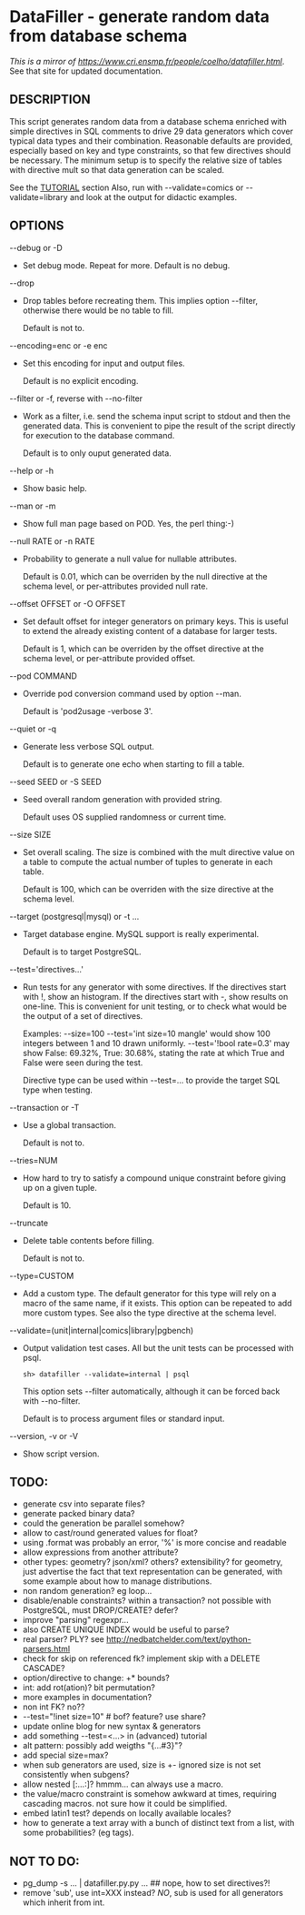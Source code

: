 # DataFiller - generate random data from database schema

_This is a mirror of <https://www.cri.ensmp.fr/people/coelho/datafiller.html>_.
See that site for updated documentation.

## DESCRIPTION

This script generates random data from a database schema enriched with simple
directives in SQL comments to drive 29 data generators which cover typical data
types and their combination. Reasonable defaults are provided, especially based
on key and type constraints, so that few directives should be necessary. The
minimum setup is to specify the relative size of tables with directive mult so
that data generation can be scaled.

See the [TUTORIAL](TUTORIAL.md) section Also, run with --validate=comics or
--validate=library and look at the output for didactic examples.

## OPTIONS

--debug or -D

 -  Set debug mode. Repeat for more. Default is no debug.

--drop

 -  Drop tables before recreating them. This implies option --filter, otherwise
    there would be no table to fill.

    Default is not to.

--encoding=enc or -e enc

 -  Set this encoding for input and output files.

    Default is no explicit encoding.

--filter or -f, reverse with --no-filter

 -  Work as a filter, i.e. send the schema input script to stdout and then the
    generated data. This is convenient to pipe the result of the script directly
    for execution to the database command.

    Default is to only ouput generated data.

--help or -h

 -  Show basic help.

--man or -m

 -  Show full man page based on POD. Yes, the perl thing:-)

--null RATE or -n RATE

 -  Probability to generate a null value for nullable attributes.

    Default is 0.01, which can be overriden by the null directive at the schema
    level, or per-attributes provided null rate.

--offset OFFSET or -O OFFSET

 -  Set default offset for integer generators on primary keys. This is useful to
    extend the already existing content of a database for larger tests.

    Default is 1, which can be overriden by the offset directive at the schema
    level, or per-attribute provided offset.

--pod COMMAND

 -  Override pod conversion command used by option --man.

    Default is 'pod2usage -verbose 3'.

--quiet or -q

 -  Generate less verbose SQL output.

    Default is to generate one echo when starting to fill a table.

--seed SEED or -S SEED

 -  Seed overall random generation with provided string.

    Default uses OS supplied randomness or current time.

--size SIZE

 -  Set overall scaling. The size is combined with the mult directive value on a
    table to compute the actual number of tuples to generate in each table.

    Default is 100, which can be overriden with the size directive at the schema
    level.

--target (postgresql|mysql) or -t ...

 -  Target database engine. MySQL support is really experimental.

    Default is to target PostgreSQL.

--test='directives...'

 -  Run tests for any generator with some directives. If the directives start with
    !, show an histogram. If the directives start with -, show results on one-line.
    This is convenient for unit testing, or to check what would be the output of a
    set of directives.

    Examples: --size=100 --test='int size=10 mangle' would show 100 integers
    between 1 and 10 drawn uniformly. --test='!bool rate=0.3' may show False:
    69.32%, True: 30.68%, stating the rate at which True and False were seen during
    the test.

    Directive type can be used within --test=... to provide the target SQL type
    when testing.

--transaction or -T

 -  Use a global transaction.

    Default is not to.

--tries=NUM

 -  How hard to try to satisfy a compound unique constraint before giving up on a
    given tuple.

    Default is 10.

--truncate

 -  Delete table contents before filling.

    Default is not to.

--type=CUSTOM

 -  Add a custom type. The default generator for this type will rely on a macro of
    the same name, if it exists. This option can be repeated to add more custom
    types. See also the type directive at the schema level.

--validate=(unit|internal|comics|library|pgbench)

 -  Output validation test cases. All but the unit tests can be processed with
    psql.

        sh> datafiller --validate=internal | psql
  
    This option sets --filter automatically, although it can be forced back with
    --no-filter.

    Default is to process argument files or standard input.

--version, -v or -V

 -  Show script version.

## TODO:

- generate csv into separate files?
- generate packed binary data?
- could the generation be parallel somehow?
- allow to cast/round generated values for float?
- using .format was probably an error, '%' is more concise and readable
- allow expressions from another attribute?
- other types: geometry? json/xml? others? extensibility?
  for geometry, just advertise the fact that text representation
  can be generated, with some example about how to manage distributions.
- non random generation? eg loop...
- disable/enable constraints? within a transaction?
  not possible with PostgreSQL, must DROP/CREATE? defer?
- improve "parsing" regexpr...
- also CREATE UNIQUE INDEX would be useful to parse?
- real parser? PLY? see http://nedbatchelder.com/text/python-parsers.html
- check for skip on referenced fk?
  implement skip with a DELETE CASCADE?
- option/directive to change: +* bounds?
- int: add rot(ation)? bit permutation?
- more examples in documentation?
- non int FK? no??
- --test="!inet size=10" # bof? feature? use share?
- update online blog for new syntax & generators
- add something --test=<...> in (advanced) tutorial
- alt pattern: possibly add weigths "{...#3}"?
- add special size=max?
- when sub generators are used, size is +- ignored
  size is not set consistently when subgens?
- allow nested [:...:]? hmmm... can always use a macro.
- the value/macro constraint is somehow awkward at times, requiring
  cascading macros. not sure how it could be simplified.
- embed latin1 test? depends on locally available locales?
- how to generate a text array with a bunch of distinct text from a list,
  with some probabilities? (eg tags).

## NOT TO DO:
- pg_dump -s ... | datafiller.py.py ... ## nope, how to set directives?!
- remove 'sub', use int=XXX instead?
  *NO*, sub is used for all generators which inherit from int.